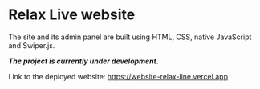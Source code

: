 # Relax Live website

The site and its admin panel are built using HTML, CSS, native JavaScript and Swiper.js.

**_The project is currently under development._**

Link to the deployed website: https://website-relax-line.vercel.app
